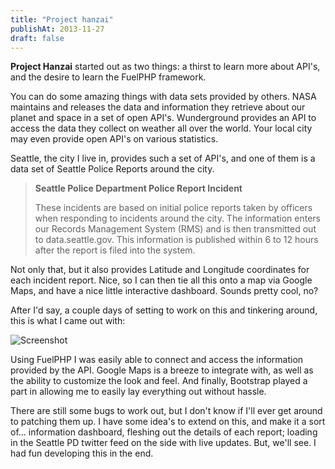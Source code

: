 ```yaml
---
title: "Project hanzai"
publishAt: 2013-11-27
draft: false
---
```


**Project Hanzai** started out as two things: a thirst to learn more about API's, and the desire to learn the FuelPHP framework.

You can do some amazing things with data sets provided by others. NASA maintains and releases the data and information they retrieve about our planet and space in a set of open API's. Wunderground provides an API to access the data they collect on weather all over the world. Your local city may even provide open API's on various statistics.

Seattle, the city I live in, provides such a set of API's, and one of them is a data set of Seattle Police Reports around the city.

> **Seattle Police Department Police Report Incident**
>
> These incidents are based on initial police reports taken by officers when responding to incidents around the city. The information enters our Records Management System (RMS) and is then transmitted out to data.seattle.gov. This information is published within 6 to 12 hours after the report is filed into the system.

Not only that, but it also provides Latitude and Longitude coordinates for each incident report. Nice, so I can then tie all this onto a map via Google Maps, and have a nice little interactive dashboard. Sounds pretty cool, no?

After I'd say, a couple days of setting to work on this and tinkering around, this is what I came out with:

![Screenshot](/storage/posts/project_hanzai.png)

Using FuelPHP I was easily able to connect and access the information provided by the API. Google Maps is a breeze to integrate with, as well as the ability to customize the look and feel. And finally, Bootstrap played a part in allowing me to easily lay everything out without hassle.

There are still some bugs to work out, but I don't know if I'll ever get around to patching them up. I have some idea's to extend on this, and make it a sort of... information dashboard, fleshing out the details of each report; loading in the Seattle PD twitter feed on the side with live updates. But, we'll see. I had fun developing this in the end.